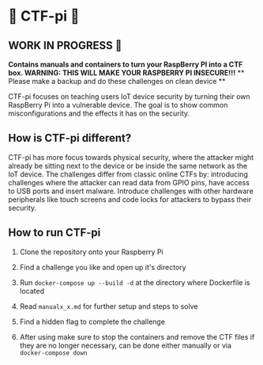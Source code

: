 # 🦴 CTF-pi 🦴

## **WORK IN PROGRESS** 👷

**Contains manuals and containers to turn your RaspBerry PI into a CTF box. WARNING: THIS WILL MAKE YOUR RASPBERRY PI INSECURE!!!**
** Please make a backup and do these challenges on clean device **

CTF-pi focuses on teaching users IoT device security by turning their own RaspBerry Pi into a vulnerable device.
The goal is to show common misconfigurations and the effects it has on the security.

## How is CTF-pi different?

CTF-pi has more focus towards physical security, where the attacker might already be sitting next to the device or be inside the same network as the IoT device.
The challenges differ from classic online CTFs by: introducing challenges where the attacker can read data from GPIO pins, have access to USB ports and insert malware.
Introduce challenges with other hardware peripherals like touch screens and code locks for attackers to bypass their security.


## How to run CTF-pi

1. Clone the repository onto your Raspberry Pi
2. Find a challenge you like and open up it's directory
3. Run `docker-compose up --build -d` at the directory where Dockerfile is located
4. Read `manualx_x.md` for further setup and steps to solve
5. Find a hidden flag to complete the challenge

6. After using make sure to stop the containers and remove the CTF files if they are no longer necessary, can be done either manually or via `docker-compose down`
